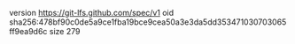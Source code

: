 version https://git-lfs.github.com/spec/v1
oid sha256:478bf90c0de5a9ce1fba19bce9cea50a3e3da5dd353471030703065ff9ea9d6c
size 279

